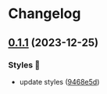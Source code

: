 # Changelog

## [0.1.1](https://github.com/hbstack/syntax-highlighting/compare/styles/monokailight/v0.1.0...styles/monokailight/v0.1.1) (2023-12-25)


### Styles 🎨

* update styles ([9468e5d](https://github.com/hbstack/syntax-highlighting/commit/9468e5d054f6c1775a1966bcf308506cebd2f804))
